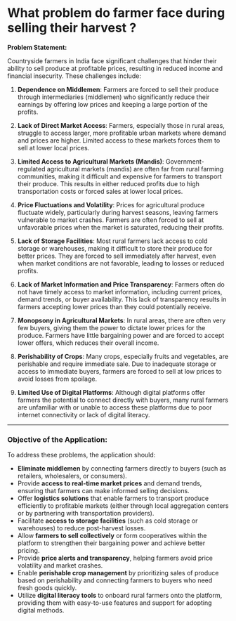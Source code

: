 # What problem do farmer face during selling their harvest ?
**Problem Statement:**

Countryside farmers in India face significant challenges that hinder their ability to sell produce at profitable prices, resulting in reduced income and financial insecurity. These challenges include:

1. **Dependence on Middlemen**: Farmers are forced to sell their produce through intermediaries (middlemen) who significantly reduce their earnings by offering low prices and keeping a large portion of the profits.
    
2. **Lack of Direct Market Access**: Farmers, especially those in rural areas, struggle to access larger, more profitable urban markets where demand and prices are higher. Limited access to these markets forces them to sell at lower local prices.
    
3. **Limited Access to Agricultural Markets (Mandis)**: Government-regulated agricultural markets (mandis) are often far from rural farming communities, making it difficult and expensive for farmers to transport their produce. This results in either reduced profits due to high transportation costs or forced sales at lower local prices.
    
4. **Price Fluctuations and Volatility**: Prices for agricultural produce fluctuate widely, particularly during harvest seasons, leaving farmers vulnerable to market crashes. Farmers are often forced to sell at unfavorable prices when the market is saturated, reducing their profits.
    
5. **Lack of Storage Facilities**: Most rural farmers lack access to cold storage or warehouses, making it difficult to store their produce for better prices. They are forced to sell immediately after harvest, even when market conditions are not favorable, leading to losses or reduced profits.
    
6. **Lack of Market Information and Price Transparency**: Farmers often do not have timely access to market information, including current prices, demand trends, or buyer availability. This lack of transparency results in farmers accepting lower prices than they could potentially receive.
    
7. **Monopsony in Agricultural Markets**: In rural areas, there are often very few buyers, giving them the power to dictate lower prices for the produce. Farmers have little bargaining power and are forced to accept lower offers, which reduces their overall income.
    
8. **Perishability of Crops**: Many crops, especially fruits and vegetables, are perishable and require immediate sale. Due to inadequate storage or access to immediate buyers, farmers are forced to sell at low prices to avoid losses from spoilage.
    
9. **Limited Use of Digital Platforms**: Although digital platforms offer farmers the potential to connect directly with buyers, many rural farmers are unfamiliar with or unable to access these platforms due to poor internet connectivity or lack of digital literacy.
    

---

### Objective of the Application:

To address these problems, the application should:

- **Eliminate middlemen** by connecting farmers directly to buyers (such as retailers, wholesalers, or consumers).
- Provide **access to real-time market prices** and demand trends, ensuring that farmers can make informed selling decisions.
- Offer **logistics solutions** that enable farmers to transport produce efficiently to profitable markets (either through local aggregation centers or by partnering with transportation providers).
- Facilitate **access to storage facilities** (such as cold storage or warehouses) to reduce post-harvest losses.
- Allow **farmers to sell collectively** or form cooperatives within the platform to strengthen their bargaining power and achieve better pricing.
- Provide **price alerts and transparency**, helping farmers avoid price volatility and market crashes.
- Enable **perishable crop management** by prioritizing sales of produce based on perishability and connecting farmers to buyers who need fresh goods quickly.
- Utilize **digital literacy tools** to onboard rural farmers onto the platform, providing them with easy-to-use features and support for adopting digital methods.

